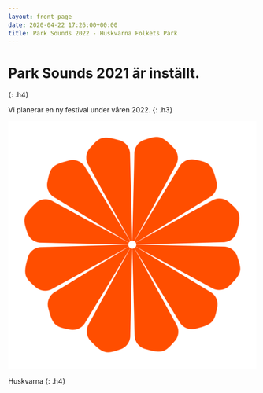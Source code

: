 ```yaml
---
layout: front-page
date: 2020-04-22 17:26:00+00:00
title: Park Sounds 2022 - Huskvarna Folkets Park
---
```


# Park Sounds 2021 är inställt.
{: .h4}

Vi planerar en ny festival under våren 2022.
{: .h3}

<img src="images/grammo.svg" />

Huskvarna
{: .h4}
